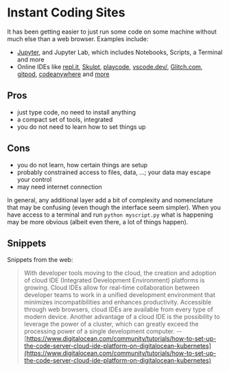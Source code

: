 # Instant Coding Sites

It has been getting easier to just run some code on some machine without much
else than a web browser. Examples include:

* [Jupyter](https://jupyter.org/), and Jupyter Lab, which includes Notebooks, Scripts, a Terminal and more
* Online IDEs like [repl.it](https://repl.it),
  [Skulpt](https://skulpt.org/gallery.html),
  [playcode](https://playcode.io/javascript),
  [vscode.dev/](https://vscode.dev/), [Glitch.com](https://glitch.com/),
  [gitpod](https://www.gitpod.io/), [codeanywhere](https://codeanywhere.com/) and
  [more](https://en.wikipedia.org/wiki/Online_integrated_development_environment)

## Pros

* just type code, no need to install anything
* a compact set of tools, integrated
* you do not need to learn how to set things up

## Cons

* you do not learn, how certain things are setup
* probably constrained access to files, data, ...;  your data may escape your control
* may need internet connection

In general, any additional layer add a bit of complexity and nomenclature that
may be confusing (even though the interface seem simpler). When you have access
to a terminal and run `python myscript.py` what is happening may be more obvious
(albeit even there, a lot of things happen).



## Snippets

Snippets from the web:

> With developer tools moving to the cloud, the creation and adoption of cloud
> IDE (Integrated Development Environment) platforms is growing. Cloud IDEs
> allow for real-time collaboration between developer teams to work in a unified
> development environment that minimizes incompatibilities and enhances
> productivity. Accessible through web browsers, cloud IDEs are available from
> every type of modern device. Another advantage of a cloud IDE is the
> possibility to leverage the power of a cluster, which can greatly exceed the
> processing power of a single development computer. -- [https://www.digitalocean.com/community/tutorials/how-to-set-up-the-code-server-cloud-ide-platform-on-digitalocean-kubernetes](https://www.digitalocean.com/community/tutorials/how-to-set-up-the-code-server-cloud-ide-platform-on-digitalocean-kubernetes)


